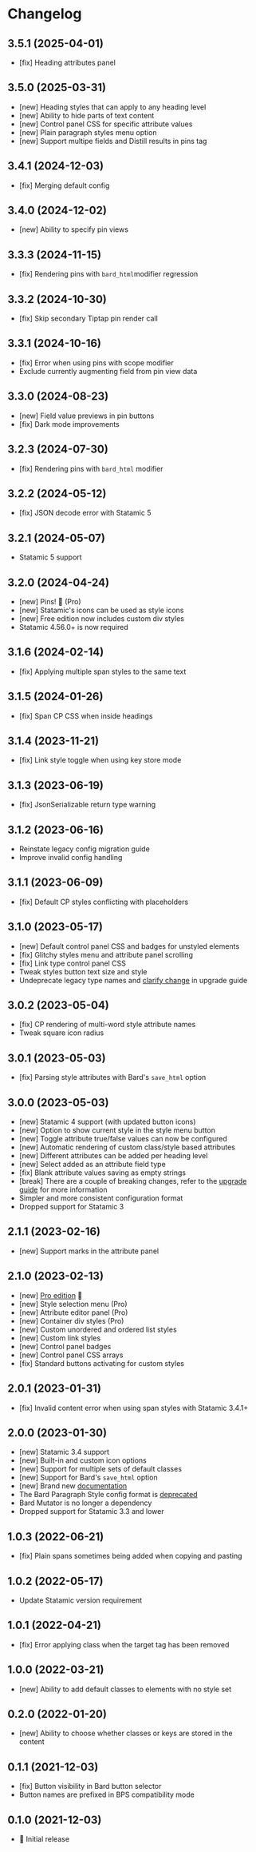 # Changelog

## 3.5.1 (2025-04-01)

- [fix] Heading attributes panel

## 3.5.0 (2025-03-31)

- [new] Heading styles that can apply to any heading level
- [new] Ability to hide parts of text content
- [new] Control panel CSS for specific attribute values
- [new] Plain paragraph styles menu option
- [new] Support multipe fields and Distill results in pins tag

## 3.4.1 (2024-12-03)

- [fix] Merging default config

## 3.4.0 (2024-12-02)

- [new] Ability to specify pin views

## 3.3.3 (2024-11-15)

- [fix] Rendering pins with `bard_html`modifier regression

## 3.3.2 (2024-10-30)

- [fix] Skip secondary Tiptap pin render call

## 3.3.1 (2024-10-16)

- [fix] Error when using pins with scope modifier
- Exclude currently augmenting field from pin view data

## 3.3.0 (2024-08-23)

- [new] Field value previews in pin buttons
- [fix] Dark mode improvements

## 3.2.3 (2024-07-30)

- [fix] Rendering pins with `bard_html` modifier

## 3.2.2 (2024-05-12)

- [fix] JSON decode error with Statamic 5

## 3.2.1 (2024-05-07)

- Statamic 5 support

## 3.2.0 (2024-04-24)

- [new] Pins! 📌 (Pro)
- [new] Statamic's icons can be used as style icons
- [new] Free edition now includes custom div styles
- Statamic 4.56.0+ is now required

## 3.1.6 (2024-02-14)

- [fix] Applying multiple span styles to the same text

## 3.1.5 (2024-01-26)

- [fix] Span CP CSS when inside headings

## 3.1.4 (2023-11-21)

- [fix] Link style toggle when using key store mode

## 3.1.3 (2023-06-19)

- [fix] JsonSerializable return type warning

## 3.1.2 (2023-06-16)

- Reinstate legacy config migration guide
- Improve invalid config handling

## 3.1.1 (2023-06-09)

- [fix] Default CP styles conflicting with placeholders

## 3.1.0 (2023-05-17)

- [new] Default control panel CSS and badges for unstyled elements
- [fix] Glitchy styles menu and attribute panel scrolling
- [fix] Link type control panel CSS
- Tweak styles button text size and style
- Undeprecate legacy type names and [clarify change](https://jacksleight.dev/docs/bard-texstyle/upgrade-2-to-3#type-names) in upgrade guide

## 3.0.2 (2023-05-04)

- [fix] CP rendering of multi-word style attribute names
- Tweak square icon radius

## 3.0.1 (2023-05-03)

- [fix] Parsing style attributes with Bard's `save_html` option

## 3.0.0 (2023-05-03)

- [new] Statamic 4 support (with updated button icons)
- [new] Option to show current style in the style menu button
- [new] Toggle attribute true/false values can now be configured
- [new] Automatic rendering of custom class/style based attributes
- [new] Different attributes can be added per heading level
- [new] Select added as an attribute field type
- [fix] Blank attribute values saving as empty strings
- [break] There are a couple of breaking changes, refer to the [upgrade guide](https://jacksleight.dev/docs/bard-texstyle/upgrade-2-to-3) for more information
- Simpler and more consistent configuration format
- Dropped support for Statamic 3

## 2.1.1 (2023-02-16)

- [new] Support marks in the attribute panel

## 2.1.0 (2023-02-13)

- [new] [Pro edition](https://jacksleight.dev/posts/introducing-bard-texstyle-pro-edition) 🚀
- [new] Style selection menu (Pro)
- [new] Attribute editor panel (Pro)
- [new] Container div styles (Pro)
- [new] Custom unordered and ordered list styles
- [new] Custom link styles
- [new] Control panel badges
- [new] Control panel CSS arrays
- [fix] Standard buttons activating for custom styles

## 2.0.1 (2023-01-31)

- [fix] Invalid content error when using span styles with Statamic 3.4.1+

## 2.0.0 (2023-01-30)

- [new] Statamic 3.4 support
- [new] Built-in and custom icon options
- [new] Support for multiple sets of default classes
- [new] Support for Bard's `save_html` option
- [new] Brand new [documentation](https://jacksleight.dev/docs/bard-texstyle) 
- The Bard Paragraph Style config format is [deprecated](https://github.com/jacksleight/statamic-bard-texstyle/blob/main/MIGRATION.md)
- Bard Mutator is no longer a dependency
- Dropped support for Statamic 3.3 and lower

## 1.0.3 (2022-06-21)

- [fix] Plain spans sometimes being added when copying and pasting

## 1.0.2 (2022-05-17)

- Update Statamic version requirement

## 1.0.1 (2022-04-21)

- [fix] Error applying class when the target tag has been removed

## 1.0.0 (2022-03-21)

- [new] Ability to add default classes to elements with no style set

## 0.2.0 (2022-01-20)

- [new] Ability to choose whether classes or keys are stored in the content

## 0.1.1 (2021-12-03)

- [fix] Button visibility in Bard button selector
- Button names are prefixed in BPS compatibility mode

## 0.1.0 (2021-12-03)

- 🚀 Initial release
